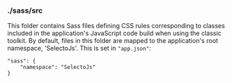 ### ./sass/src

This folder contains Sass files defining CSS rules corresponding to classes
included in the application's JavaScript code build when using the classic toolkit.
By default, files in this folder are mapped to the application's root namespace, 'SelectoJs'.
This is set in `"app.json"`:

    "sass": {
        "namespace": "SelectoJs"
    }